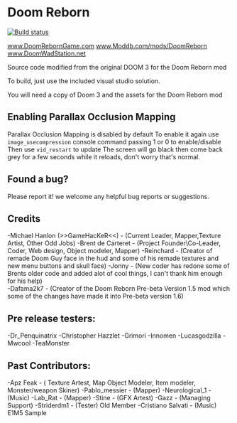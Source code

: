 # Doom Reborn

[![Build status](https://ci.appveyor.com/api/projects/status/38a8wp5wydp6f437?svg=true)](https://ci.appveyor.com/project/JonnyPtn/doomrebornsource-n08hm)

www.DoomRebornGame.com
www.Moddb.com/mods/DoomReborn
www.DoomWadStation.net 

Source code modified from the original DOOM 3 for the Doom Reborn mod

To build, just use the included visual studio solution.

You will need a copy of Doom 3 and the assets for the Doom Reborn mod

## Enabling Parallax Occlusion Mapping

Parallax Occlusion Mapping is disabled by default 
To enable it again use `image_usecompression` console command passing 1 or 0 to enable/disable
Then use  `vid_restart` to update
The screen will go black then come back grey for a few seconds while it reloads, don't worry that's normal.

## Found a bug?
Please report it! we welcome any helpful bug reports or suggestions.

## Credits

-Michael Hanlon (>>GameHacKeR<<) - (Current Leader, Mapper,Texture Artist, Other Odd Jobs)
-Brent de Carteret - (Project Founder\Co-Leader, Coder, Web design, Object modeler, Mapper)
-Reinchard - (Creator of remade Doom Guy face in the hud and some of his remade textures and new menu buttons and skull face)
-Jonny - (New coder has redone some of Brents older code and added alot of cool things, I can't thank him enough for his help)  
-Dafama2k7 - (Creator of the Doom Reborn Pre-beta Version 1.5 mod which some of the changes have made it into Pre-beta version 1.6)  

## Pre release testers:
-Dr_Penquinatrix
-Christopher Hazzlet
-Grimori
-Innomen
-Lucasgodzilla
-Mwcool
-TeaMonster

## Past Contributors:
-Apz Feak - ( Texture Artest, Map Object Modeler, Item modeler, Monster/weapon Skiner)
-Pablo_messier - (Mapper)
-Neurological_1 - (Music)
-Lab_Rat - (Mapper)
-Stine - (GFX Artest)
-Gazz - (Managing Support)
-Striderdm1  - (Tester) Old Member
-Cristiano Salvati - (Music) E1M5 Sample
